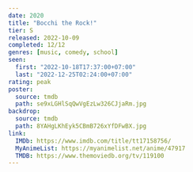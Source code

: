 ```yaml
---
date: 2020
title: "Bocchi the Rock!"
tier: S
released: 2022-10-09
completed: 12/12
genres: [music, comedy, school]
seen:
  first: "2022-10-18T17:37:00+07:00"
  last: "2022-12-25T02:24:00+07:00"
rating: peak
poster:
  source: tmdb
  path: se9xLGHlSqQwVgEzLw326CJjaRm.jpg
backdrop:
  source: tmdb
  path: 8YAHgLKhEyk5CBmB726xYfDFwBX.jpg
link:
  IMDb: https://www.imdb.com/title/tt17158756/
  MyAnimeList: https://myanimelist.net/anime/47917
  TMDB: https://www.themoviedb.org/tv/119100
---
```

